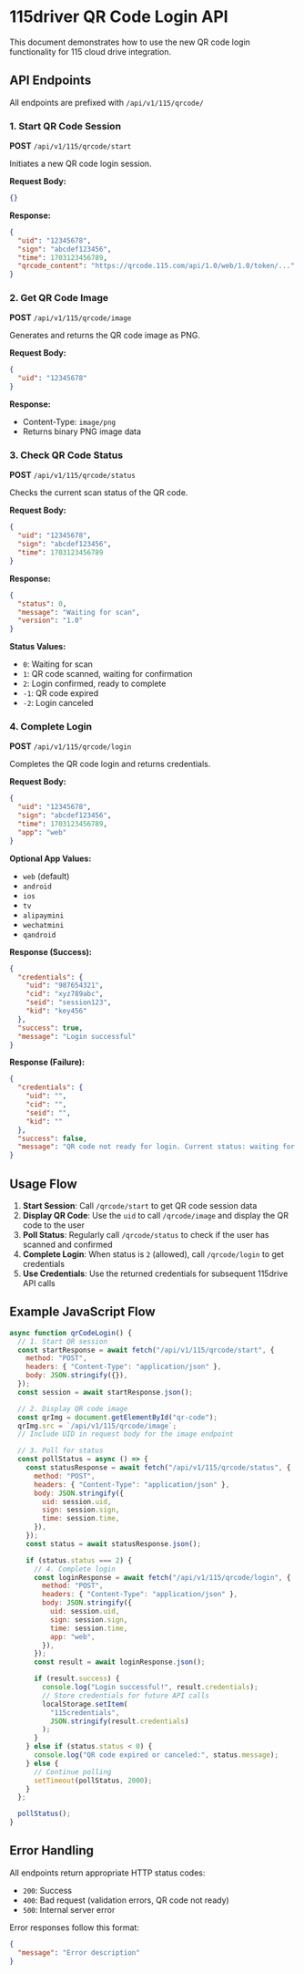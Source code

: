 # 115driver QR Code Login API

This document demonstrates how to use the new QR code login functionality for 115 cloud drive integration.

## API Endpoints

All endpoints are prefixed with `/api/v1/115/qrcode/`

### 1. Start QR Code Session

**POST** `/api/v1/115/qrcode/start`

Initiates a new QR code login session.

**Request Body:**

```json
{}
```

**Response:**

```json
{
  "uid": "12345678",
  "sign": "abcdef123456",
  "time": 1703123456789,
  "qrcode_content": "https://qrcode.115.com/api/1.0/web/1.0/token/..."
}
```

### 2. Get QR Code Image

**POST** `/api/v1/115/qrcode/image`

Generates and returns the QR code image as PNG.

**Request Body:**

```json
{
  "uid": "12345678"
}
```

**Response:**

- Content-Type: `image/png`
- Returns binary PNG image data

### 3. Check QR Code Status

**POST** `/api/v1/115/qrcode/status`

Checks the current scan status of the QR code.

**Request Body:**

```json
{
  "uid": "12345678",
  "sign": "abcdef123456",
  "time": 1703123456789
}
```

**Response:**

```json
{
  "status": 0,
  "message": "Waiting for scan",
  "version": "1.0"
}
```

**Status Values:**

- `0`: Waiting for scan
- `1`: QR code scanned, waiting for confirmation
- `2`: Login confirmed, ready to complete
- `-1`: QR code expired
- `-2`: Login canceled

### 4. Complete Login

**POST** `/api/v1/115/qrcode/login`

Completes the QR code login and returns credentials.

**Request Body:**

```json
{
  "uid": "12345678",
  "sign": "abcdef123456",
  "time": 1703123456789,
  "app": "web"
}
```

**Optional App Values:**

- `web` (default)
- `android`
- `ios`
- `tv`
- `alipaymini`
- `wechatmini`
- `qandroid`

**Response (Success):**

```json
{
  "credentials": {
    "uid": "987654321",
    "cid": "xyz789abc",
    "seid": "session123",
    "kid": "key456"
  },
  "success": true,
  "message": "Login successful"
}
```

**Response (Failure):**

```json
{
  "credentials": {
    "uid": "",
    "cid": "",
    "seid": "",
    "kid": ""
  },
  "success": false,
  "message": "QR code not ready for login. Current status: waiting for scan"
}
```

## Usage Flow

1. **Start Session**: Call `/qrcode/start` to get QR code session data
2. **Display QR Code**: Use the `uid` to call `/qrcode/image` and display the QR code to the user
3. **Poll Status**: Regularly call `/qrcode/status` to check if the user has scanned and confirmed
4. **Complete Login**: When status is `2` (allowed), call `/qrcode/login` to get credentials
5. **Use Credentials**: Use the returned credentials for subsequent 115drive API calls

## Example JavaScript Flow

```javascript
async function qrCodeLogin() {
  // 1. Start QR session
  const startResponse = await fetch("/api/v1/115/qrcode/start", {
    method: "POST",
    headers: { "Content-Type": "application/json" },
    body: JSON.stringify({}),
  });
  const session = await startResponse.json();

  // 2. Display QR code image
  const qrImg = document.getElementById("qr-code");
  qrImg.src = `/api/v1/115/qrcode/image`;
  // Include UID in request body for the image endpoint

  // 3. Poll for status
  const pollStatus = async () => {
    const statusResponse = await fetch("/api/v1/115/qrcode/status", {
      method: "POST",
      headers: { "Content-Type": "application/json" },
      body: JSON.stringify({
        uid: session.uid,
        sign: session.sign,
        time: session.time,
      }),
    });
    const status = await statusResponse.json();

    if (status.status === 2) {
      // 4. Complete login
      const loginResponse = await fetch("/api/v1/115/qrcode/login", {
        method: "POST",
        headers: { "Content-Type": "application/json" },
        body: JSON.stringify({
          uid: session.uid,
          sign: session.sign,
          time: session.time,
          app: "web",
        }),
      });
      const result = await loginResponse.json();

      if (result.success) {
        console.log("Login successful!", result.credentials);
        // Store credentials for future API calls
        localStorage.setItem(
          "115credentials",
          JSON.stringify(result.credentials)
        );
      }
    } else if (status.status < 0) {
      console.log("QR code expired or canceled:", status.message);
    } else {
      // Continue polling
      setTimeout(pollStatus, 2000);
    }
  };

  pollStatus();
}
```

## Error Handling

All endpoints return appropriate HTTP status codes:

- `200`: Success
- `400`: Bad request (validation errors, QR code not ready)
- `500`: Internal server error

Error responses follow this format:

```json
{
  "message": "Error description"
}
```
